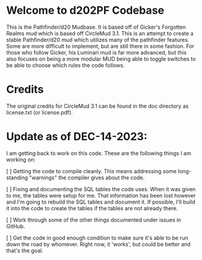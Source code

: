 # Welcome to d202PF Codebase

This is the Pathfinder/d20 Mudbase.  It is based off of Gicker's Forgotten Realms mud which is based off CircleMud 3.1.  This is an attempt to create a stable Pathfinder/d20 mud which utilizes many of the pathfinder features.  Some are more difficult to implement, but are still there in some fashion.  For those who follow Gicker, his Luminari mud is far more advanced, but this also focuses on being a more modular MUD being able to toggle switches to be able to choose which rules the code follows.

# Credits

The original credits for CircleMud 3.1 can be found in the doc directory as license.txt (or license.pdf).

# Update as of DEC-14-2023:

I am getting back to work on this code.  These are the following things I am working on:

[ ] Getting the code to compile cleanly.  This means addressing some long-standing "warnings" the compiler gives about the code.

[ ] Fixing and documenting the SQL tables the code uses.  When it was given to me, the tables were setup for me.  That information has been lost however and I'm going to rebuild the SQL tables and document it.  If possible, I'll build it into the code to create the tables if the tables are not already there.

[ ] Work through some of the other things documented under issues in GitHub.

[ ] Get the code in good enough condition to make sure it's able to be run down the road by whomever.  Right now, it 'works', but could be better and that's the goal.
